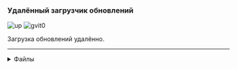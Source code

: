 <h3>Удалëнный загрузчик обновлений</h3>

![up](https://img.shields.io/badge/updater-green)
![gvit0](https://img.shields.io/badge/gvit-0-blue)

Загрузка обновлений удалëнно.
<hr size="5">
<details><summary>Файлы</summary>
Install.sh - установка pip<br>
config.py - настройка репозитория<br>
start.py - если версия старая, то он обновляет еë<br>
</details>

<!-- Зделал README.md MaxiMax9055 //-->
